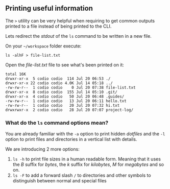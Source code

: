 ## Printing useful information

The `>` utility can be very helpful when requiring to get common outputs printed to a file instead of being printed to the CLI.

Lets redirect the _stdout_ of the `ls` command to be written in a new file. 

On your `~/workspace` folder execute:

```
ls -alhF > file-list.txt
```

Open the _file-list.txt_ file to see what's been printed on it: 

```
total 16K
drwxr-xr-x  5 codio codio  114 Jul 20 06:53 ./
drwxr-xr-x 22 codio codio 4.0K Jul 14 05:18 ../
-rw-rw-r--  1 codio codio    0 Jul 20 07:38 file-list.txt
drwxr-xr-x  8 codio codio  155 Jul 14 05:10 .git/
drwxr-xr-x  4 codio codio   50 Jul 20 06:48 .guides/
-rw-rw-r--  1 codio codio   13 Jul 20 06:11 hello.txt
-rw-rw-r--  1 codio codio   20 Jul 20 07:32 hi.txt
drwxrwxr-x  2 codio codio   28 Jul 20 07:07 project-log/
```

### What do the `ls` command options mean?

You are already familiar with the `-a` option to print hidden _dotfiles_ and the `-l` option to print files and directories in a vertical list with details. 

We are introducing 2 more options: 

1. `ls -h` to print file sizes in a human readable form. Meaning that it uses the _B_ suffix for _bytes_, the _k_ suffix for _kilobytes_, _M_ for _megabytes_ and so on.
2. `ls -F` to add a forward slash `/` to directories and other symbols to distinguish between normal and special files
